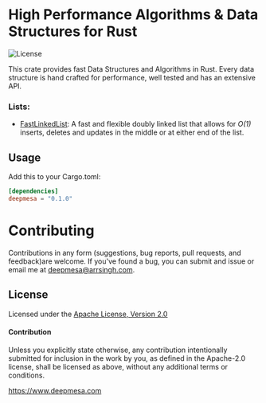 # High Performance Algorithms & Data Structures for Rust

![License](https://img.shields.io/badge/License-Apache--2.0-blue)

This crate provides fast Data Structures and Algorithms in Rust. Every data structure is hand crafted for performance, well tested and has an extensive API.

### Lists:
* [FastLinkedList](https://www.deepmesa.com/data-structures/fastlinkedlist): A fast and flexible doubly linked list that allows for *O(1)* inserts, deletes and updates in the middle or at either end of the list.

## Usage

Add this to your Cargo.toml:

```toml
[dependencies]
deepmesa = "0.1.0"
```

# Contributing

Contributions in any form (suggestions, bug reports, pull requests, and feedback)are welcome. If you've found a bug, you can submit and issue or email me at deepmesa@arrsingh.com.

## License

Licensed under the [Apache License, Version 2.0](LICENSE)

#### Contribution

Unless you explicitly state otherwise, any contribution intentionally submitted for inclusion in the work by you, as defined in the Apache-2.0 license, shall be licensed as above, without any additional terms or conditions.

https://www.deepmesa.com
